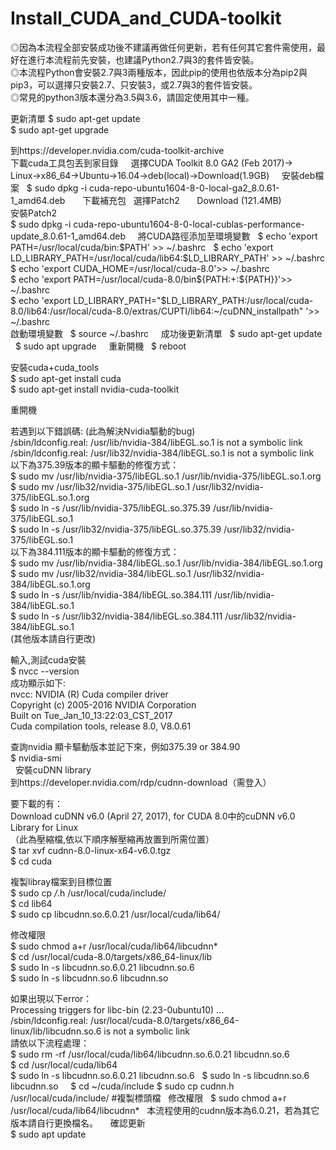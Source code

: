 # Install_CUDA_and_CUDA-toolkit
◎因為本流程全部安裝成功後不建議再做任何更新，若有任何其它套件需使用，最好在進行本流程前先安裝，也建議Python2.7與3的套件皆安裝。  
◎本流程Python會安裝2.7與3兩種版本，因此pip的使用也依版本分為pip2與pip3，可以選擇只安裝2.7、只安裝3，或2.7與3的套件皆安裝。  
◎常見的python3版本還分為3.5與3.6，請固定使用其中一種。  


更新清單
$ sudo apt-get update  
$ sudo apt-get upgrade  

  
到https://developer.nvidia.com/cuda-toolkit-archive  
下載cuda工具包丟到家目錄  
   
選擇CUDA Toolkit 8.0 GA2 (Feb 2017)→  
Linux→x86_64→Ubuntu→16.04→deb(local)→Download(1.9GB)  
   
安裝deb檔案  
$ sudo dpkg -i cuda-repo-ubuntu1604-8-0-local-ga2_8.0.61-1_amd64.deb  
     
下載補充包  
選擇Patch2        Download (121.4MB)  
安裝Patch2  
$ sudo dpkg -i cuda-repo-ubuntu1604-8-0-local-cublas-performance-update_8.0.61-1_amd64.deb  
   
將CUDA路徑添加至環境變數   
$ echo 'export PATH=/usr/local/cuda/bin:$PATH' >> ~/.bashrc  
$ echo 'export LD_LIBRARY_PATH=/usr/local/cuda/lib64:$LD_LIBRARY_PATH' >> ~/.bashrc  
$ echo 'export CUDA_HOME=/usr/local/cuda-8.0'>> ~/.bashrc  
$ echo 'export PATH=/usr/local/cuda-8.0/bin${PATH:+:${PATH}}'>> ~/.bashrc  
$ echo 'export LD_LIBRARY_PATH="$LD_LIBRARY_PATH:/usr/local/cuda-8.0/lib64:/usr/local/cuda-8.0/extras/CUPTI/lib64:~/cuDNN_installpath" '>> ~/.bashrc  
    
啟動環境變數   
$ source ~/.bashrc  
   
成功後更新清單  
$ sudo apt-get update   
$ sudo apt upgrade  
   
重新開機  
$ reboot  
  
安裝cuda+cuda_tools  
$ sudo apt-get install cuda  
$ sudo apt-get install nvidia-cuda-toolkit  
  
重開機  
  
若遇到以下錯誤碼: (此為解決Nvidia驅動的bug)  
/sbin/ldconfig.real: /usr/lib/nvidia-384/libEGL.so.1 is not a symbolic link  
/sbin/ldconfig.real: /usr/lib32/nvidia-384/libEGL.so.1 is not a symbolic link  
以下為375.39版本的顯卡驅動的修復方式：  
$ sudo mv /usr/lib/nvidia-375/libEGL.so.1 /usr/lib/nvidia-375/libEGL.so.1.org  
$ sudo mv /usr/lib32/nvidia-375/libEGL.so.1 /usr/lib32/nvidia-375/libEGL.so.1.org  
$ sudo ln -s /usr/lib/nvidia-375/libEGL.so.375.39 /usr/lib/nvidia-375/libEGL.so.1  
$ sudo ln -s /usr/lib32/nvidia-375/libEGL.so.375.39 /usr/lib32/nvidia-375/libEGL.so.1  
以下為384.111版本的顯卡驅動的修復方式：  
$ sudo mv /usr/lib/nvidia-384/libEGL.so.1 /usr/lib/nvidia-384/libEGL.so.1.org  
$ sudo mv /usr/lib32/nvidia-384/libEGL.so.1 /usr/lib32/nvidia-384/libEGL.so.1.org  
$ sudo ln -s /usr/lib/nvidia-384/libEGL.so.384.111 /usr/lib/nvidia-384/libEGL.so.1  
$ sudo ln -s /usr/lib32/nvidia-384/libEGL.so.384.111 /usr/lib32/nvidia-384/libEGL.so.1  
(其他版本請自行更改)  
  
  
輸入,測試cuda安裝  
$ nvcc --version  
成功顯示如下:  
nvcc: NVIDIA (R) Cuda compiler driver  
Copyright (c) 2005-2016 NVIDIA Corporation  
Built on Tue_Jan_10_13:22:03_CST_2017  
Cuda compilation tools, release 8.0, V8.0.61  
  
查詢nvidia 顯卡驅動版本並記下來，例如375.39 or 384.90  
$ nvidia-smi  
   
安裝cuDNN library  
到https://developer.nvidia.com/rdp/cudnn-download（需登入）  
  
要下載的有：  
Download cuDNN v6.0 (April 27, 2017), for CUDA 8.0中的cuDNN v6.0 Library for Linux  
（此為壓縮檔,依以下順序解壓縮再放置到所需位置）  
$ tar xvf cudnn-8.0-linux-x64-v6.0.tgz  
$ cd cuda  
  
複製libray檔案到目標位置  
$ sudo cp */*.h /usr/local/cuda/include/  
$ cd lib64  
$ sudo cp  libcudnn.so.6.0.21  /usr/local/cuda/lib64/  
  
修改權限  
$ sudo chmod a+r /usr/local/cuda/lib64/libcudnn*  
$ cd /usr/local/cuda-8.0/targets/x86_64-linux/lib  
$ sudo ln -s libcudnn.so.6.0.21  libcudnn.so.6  
$ sudo ln -s libcudnn.so.6  libcudnn.so  
  
如果出現以下error：  
Processing triggers for libc-bin (2.23-0ubuntu10) ...  
/sbin/ldconfig.real: /usr/local/cuda-8.0/targets/x86_64-linux/lib/libcudnn.so.6 is not a symbolic link  
請依以下流程處理：  
$ sudo rm -rf  /usr/local/cuda/lib64/libcudnn.so.6.0.21 libcudnn.so.6  
$ cd  /usr/local/cuda/lib64  
$ sudo ln -s libcudnn.so.6.0.21 libcudnn.so.6   
$ sudo ln -s libcudnn.so.6 libcudnn.so      
$ cd ~/cuda/include
$ sudo cp cudnn.h /usr/local/cuda/include/  #複製標頭檔  
修改權限   
$ sudo chmod a+r /usr/local/cuda/lib64/libcudnn*  
本流程使用的cudnn版本為6.0.21，若為其它版本請自行更換檔名。  
   
確認更新  
$ sudo apt update  
 
